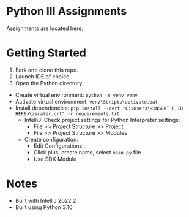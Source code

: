 # Python III Assignments
Assignments are located [here](Assignments.md).

# Getting Started
1. Fork and clone this repo.
2. Launch IDE of choice
3. Open the Python directory
- Create virtual environment: `python -m venv venv`
- Activate virtual environment: `venv\Scripts\activate.bat`
- Install dependencies: `pip install --cert "C:\Users\<INSERT F ID HERE>\zscaler.crt" -r requirements.txt`
    - IntelliJ: Check project settings for Python Interpreter settings:
        - File >> Project Structure >> Project
        - File >> Project Structure >> Modules
    - Create configuration:
        - Edit Configurations...
        - Click plus, create name, select `main.py` file
        - Use SDK Module


# Notes
- Built with IntelliJ 2022.2
- Built using Python 3.10
